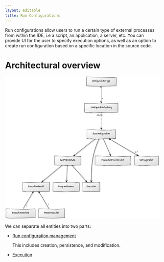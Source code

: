 ```yaml
---
layout: editable
title: Run Configurations
---
```



Run configurations allow users to run a certain type of external processes from within the IDE, i.e a script, an application, a server, etc.
You can provide UI for the user to specify execution options, as well as an option to create run configuration based on a specific location in the source code.


# Architectural overview

![Architecture](img/run_configurations/classes.png)

We can separate all entities into two parts:

*  [Run configuration management](run_configuration_management.html)

   This includes creation, persistence, and modification.

*  [Execution](run_configuration_execution.html)